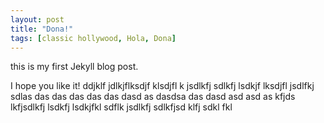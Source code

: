 ```yaml
---
layout: post
title: "Dona!"
tags: [classic hollywood, Hola, Dona]
---
```


this is my first Jekyll blog post.

I hope you like it!
ddjklf jdlkjflksdjf klsdjfl
k jsdlkfj sdlkfj lsdkjf lksdjfl jsdlfkj sdlas das das das das das dasd as dasdsa das dasd asd asd as
kfjds lkfjsdlkfj lsdkfj lsdkjfkl sdflk jsdlkfj sdlkfjsd klfj sdkl fkl

